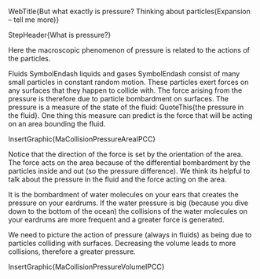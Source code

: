 WebTitle{But what exactly is pressure? Thinking about particles(Expansion &ndash; tell me more)}

StepHeader{What is pressure?}

Here the macroscopic phenomenon of pressure is related to the actions of the particles.

Fluids SymbolEndash liquids and gases SymbolEndash consist of many small particles in constant random motion. These particles exert forces on any surfaces that they happen to collide with. The force arising from the pressure is therefore due to particle bombardment on surfaces. The pressure is a measure of the state of the fluid: QuoteThis{the pressure in the fluid}. One thing this measure can predict is the force that will be acting on an area bounding the fluid.

InsertGraphic{MaCollisionPressureAreaIPCC}

Notice that the direction of the force is set by the orientation of the area. The force acts on the area because of the differential bombardment by the particles inside and out (so the pressure difference). We think its helpful to talk about the pressure in the fluid and the force acting on the area.

It is the bombardment of water molecules on your ears that creates the pressure on your eardrums. If the water pressure is big (because you dive down to the bottom of the ocean) the collisions of the water molecules on your eardrums are more frequent and a greater force is generated.

We need to picture the action of pressure (always in fluids) as being due to particles colliding with surfaces. Decreasing the volume leads to more collisions, therefore a greater pressure.

InsertGraphic{MaCollisionPressureVolumeIPCC}
